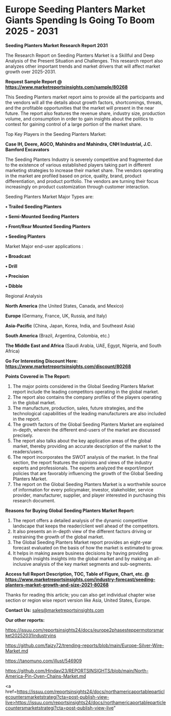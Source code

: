# Europe Seeding Planters Market Giants Spending Is Going To Boom 2025 - 2031

<strong>Seeding Planters Market Research Report 2031</strong>

The Research Report on Seeding Planters Market is a Skillful and Deep Analysis of the Present Situation and Challenges. This research report also analyzes other important trends and market drivers that will affect market growth over 2025-2031.

<strong>Request Sample Report @ <a href=https://www.marketreportsinsights.com/sample/80268>https://www.marketreportsinsights.com/sample/80268</a></strong>

This Seeding Planters market report aims to provide all the participants and the vendors will all the details about growth factors, shortcomings, threats, and the profitable opportunities that the market will present in the near future. The report also features the revenue share, industry size, production volume, and consumption in order to gain insights about the politics to contest for gaining control of a large portion of the market share.

Top Key Players in the Seeding Planters Market:

<strong>Case IH, Deere, AGCO, Mahindra and Mahindra, CNH Industrial, J.C. Bamford Excavators</strong>

The Seeding Planters Industry is severely competitive and fragmented due to the existence of various established players taking part in different marketing strategies to increase their market share. The vendors operating in the market are profiled based on price, quality, brand, product differentiation, and product portfolio. The vendors are turning their focus increasingly on product customization through customer interaction.

Seeding Planters Market Major Types are:

<strong>• Trailed Seeding Planters

• Semi-Mounted Seeding Planters

• Front/Rear Mounted Seeding Planters

• Seeding Planters</strong>

Market Major end-user applications :

<strong>• Broadcast

• Drill

• Precision

• Dibble</strong>

Regional Analysis

</u><strong><b>North America</b></strong> (the United States, Canada, and Mexico)

<strong><b>Europe </b></strong>(Germany, France, UK, Russia, and Italy)

<strong><b>Asia-Pacific</b></strong> (China, Japan, Korea, India, and Southeast Asia)

<strong><b>South America</b></strong> (Brazil, Argentina, Colombia, etc.)

<strong><b>The Middle East and Africa</b></strong> (Saudi Arabia, UAE, Egypt, Nigeria, and South Africa)

<strong>Go For Interesting Discount Here: <a href=https://www.marketreportsinsights.com/discount/80268>https://www.marketreportsinsights.com/discount/80268</a></strong>

<strong>Points Covered in The Report:</strong>
<ol>
  <li>The major points considered in the Global Seeding Planters Market report include the leading competitors operating in the global market.</li>
  <li>The report also contains the company profiles of the players operating in the global market.</li>
  <li>The manufacture, production, sales, future strategies, and the technological capabilities of the leading manufacturers are also included in the report.</li>
  <li>The growth factors of the Global Seeding Planters Market are explained in-depth, wherein the different end-users of the market are discussed precisely.</li>
  <li>The report also talks about the key application areas of the global market, thereby providing an accurate description of the market to the readers/users.</li>
  <li>The report incorporates the SWOT analysis of the market. In the final section, the report features the opinions and views of the industry experts and professionals. The experts analyzed the export/import policies that are favorably influencing the growth of the Global Seeding Planters Market.</li>
  <li>The report on the Global Seeding Planters Market is a worthwhile source of information for every policymaker, investor, stakeholder, service provider, manufacturer, supplier, and player interested in purchasing this research document.</li>
</ol>
<strong>Reasons for Buying Global Seeding Planters Market Report:</strong>

<ol>
  <li>The report offers a detailed analysis of the dynamic competitive landscape that keeps the reader/client well ahead of the competitors.</li>
  <li>It also presents an in-depth view of the different factors driving or restraining the growth of the global market.</li>
  <li>The Global Seeding Planters Market report provides an eight-year forecast evaluated on the basis of how the market is estimated to grow.</li>
  <li>It helps in making aware business decisions by having providing thorough insights insights into the global market and by making an all-inclusive analysis of the key market segments and sub-segments.</li>
</ol>
<strong>Access full Report Description, TOC, Table of Figure, Chart, etc. @ <a href=https://www.marketreportsinsights.com/industry-forecast/seeding-planters-market-growth-and-size-2021-80268>https://www.marketreportsinsights.com/industry-forecast/seeding-planters-market-growth-and-size-2021-80268</a></strong>


Thanks for reading this article; you can also get individual chapter wise section or region wise report version like Asia, United States, Europe.

<strong>Contact Us:</strong>
sales@marketreportsinsights.com

<strong>Our other reports:</strong>

<a href=https://issuu.com/reportsinsights24/docs/europe2phasesteppermotorsmarket20252031industryins>https://issuu.com/reportsinsights24/docs/europe2phasesteppermotorsmarket20252031industryins</a>

<a href=https://github.com/faizy72/trending-reports/blob/main/Europe-Silver-Wire-Market.md>https://github.com/faizy72/trending-reports/blob/main/Europe-Silver-Wire-Market.md</a>

<a href=https://tanomuno.com/illust/546909>https://tanomuno.com/illust/546909</a>

<a href=https://github.com/Hindavi23/REPORTSINSIGHTS/blob/main/North-America-Pin-Oven-Chains-Market.md>https://github.com/Hindavi23/REPORTSINSIGHTS/blob/main/North-America-Pin-Oven-Chains-Market.md</a>

<a href=https://issuu.com/reportsinsights24/docs/northamericaportableparticlecountersmarketstrategi?cta=post-publish-view-live>https://issuu.com/reportsinsights24/docs/northamericaportableparticlecountersmarketstrategi?cta=post-publish-view-live</a>"
